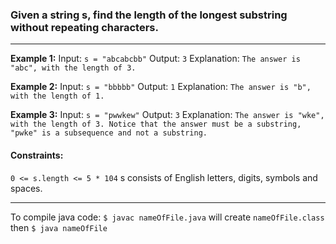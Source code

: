 

### Given a string s, find the length of the longest substring without repeating characters.
---
**Example 1:**
Input: `s = "abcabcbb"`
Output: `3`
Explanation: `The answer is "abc", with the length of 3.`

**Example 2:**
Input: `s = "bbbbb"`
Output: `1`
Explanation: `The answer is "b", with the length of 1.`

**Example 3:**
Input: `s = "pwwkew"`
Output: `3`
Explanation: `The answer is "wke", with the length of 3.
Notice that the answer must be a substring, "pwke" is a subsequence and not a substring.`
#### Constraints:
`0 <= s.length <= 5 * 104`
s consists of English letters, digits, symbols and spaces.

---
To compile java code:
`$ javac nameOfFile.java` will create `nameOfFile.class`
then
`$ java nameOfFile`
